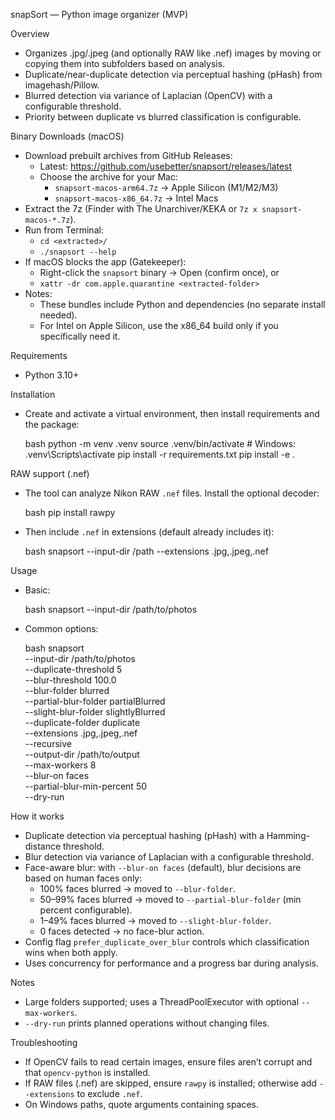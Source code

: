snapSort — Python image organizer (MVP)

Overview
- Organizes .jpg/.jpeg (and optionally RAW like .nef) images by moving or copying them into subfolders based on analysis.
- Duplicate/near-duplicate detection via perceptual hashing (pHash) from imagehash/Pillow.
- Blurred detection via variance of Laplacian (OpenCV) with a configurable threshold.
- Priority between duplicate vs blurred classification is configurable.

Binary Downloads (macOS)
- Download prebuilt archives from GitHub Releases:
  - Latest: https://github.com/usebetter/snapsort/releases/latest
  - Choose the archive for your Mac:
    - `snapsort-macos-arm64.7z` → Apple Silicon (M1/M2/M3)
    - `snapsort-macos-x86_64.7z` → Intel Macs
- Extract the 7z (Finder with The Unarchiver/KEKA or `7z x snapsort-macos-*.7z`).
- Run from Terminal:
  - `cd <extracted>/`
  - `./snapsort --help`
- If macOS blocks the app (Gatekeeper):
  - Right-click the `snapsort` binary → Open (confirm once), or
  - `xattr -dr com.apple.quarantine <extracted-folder>`
- Notes:
  - These bundles include Python and dependencies (no separate install needed).
  - For Intel on Apple Silicon, use the x86_64 build only if you specifically need it.

Requirements
- Python 3.10+

Installation
- Create and activate a virtual environment, then install requirements and the package:

  bash
  python -m venv .venv
  source .venv/bin/activate  # Windows: .venv\Scripts\activate
  pip install -r requirements.txt
  pip install -e .

RAW support (.nef)
- The tool can analyze Nikon RAW `.nef` files. Install the optional decoder:

  bash
  pip install rawpy

- Then include `.nef` in extensions (default already includes it):

  bash
  snapsort --input-dir /path --extensions .jpg,.jpeg,.nef

Usage
- Basic:

  bash
  snapsort --input-dir /path/to/photos

- Common options:

  bash
  snapsort \
    --input-dir /path/to/photos \
    --duplicate-threshold 5 \
    --blur-threshold 100.0 \
    --blur-folder blurred \
    --partial-blur-folder partialBlurred \
    --slight-blur-folder slightlyBlurred \
    --duplicate-folder duplicate \
    --extensions .jpg,.jpeg,.nef \
    --recursive \
    --output-dir /path/to/output \
    --max-workers 8 \
    --blur-on faces \
    --partial-blur-min-percent 50 \
    --dry-run

How it works
- Duplicate detection via perceptual hashing (pHash) with a Hamming-distance threshold.
- Blur detection via variance of Laplacian with a configurable threshold.
- Face-aware blur: with `--blur-on faces` (default), blur decisions are based on human faces only:
  - 100% faces blurred → moved to `--blur-folder`.
  - 50–99% faces blurred → moved to `--partial-blur-folder` (min percent configurable).
  - 1–49% faces blurred → moved to `--slight-blur-folder`.
  - 0 faces detected → no face-blur action.
- Config flag `prefer_duplicate_over_blur` controls which classification wins when both apply.
- Uses concurrency for performance and a progress bar during analysis.

Notes
- Large folders supported; uses a ThreadPoolExecutor with optional `--max-workers`.
- `--dry-run` prints planned operations without changing files.

Troubleshooting
- If OpenCV fails to read certain images, ensure files aren’t corrupt and that `opencv-python` is installed.
- If RAW files (.nef) are skipped, ensure `rawpy` is installed; otherwise add `--extensions` to exclude `.nef`.
- On Windows paths, quote arguments containing spaces.
